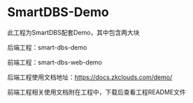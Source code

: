 # SmartDBS-Demo

此工程为SmartDBS配套Demo，其中包含两大块

  后端工程：smart-dbs-demo
  
  前端工程：smart-dbs-web-demo

后端工程使用文档地址：https://docs.zkclouds.com/demo/

前端工程相关使用文档附在工程中，下载后查看工程README文件
 
